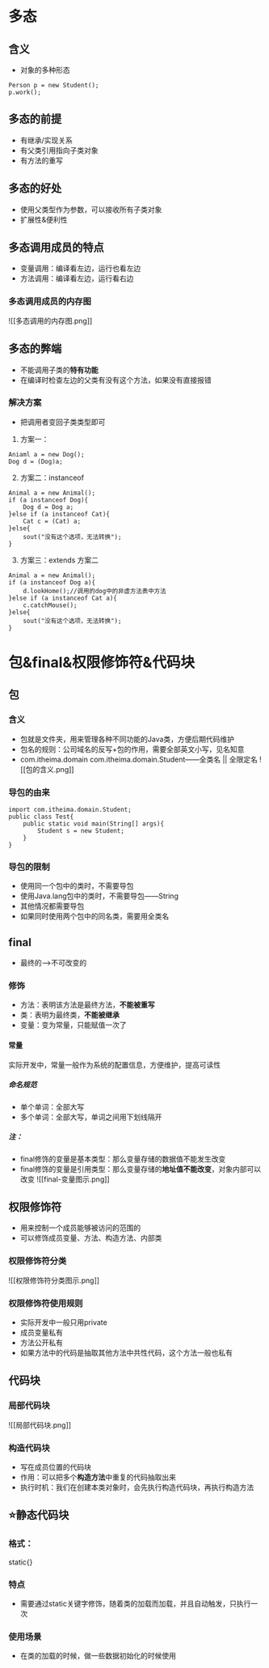 # 多态
## 含义
- 对象的多种形态
```
Person p = new Student();
p.work();
```
## 多态的前提
- 有继承/实现关系
- 有父类引用指向子类对象
- 有方法的重写
## 多态的好处
- 使用父类型作为参数，可以接收所有子类对象
- 扩展性&便利性
## 多态调用成员的特点
- 变量调用：编译看左边，运行也看左边
- 方法调用：编译看左边，运行看右边
### 多态调用成员的内存图
![[多态调用的内存图.png]]
## 多态的弊端
- 不能调用子类的**特有功能**
- 在编译时检查左边的父类有没有这个方法，如果没有直接报错
### 解决方案
- 把调用者变回子类类型即可
1. 方案一：
```
Aniaml a = new Dog();
Dog d = (Dog)a;
```
2. 方案二：instanceof
```
Animal a = new Animal();
if (a instanceof Dog){
	Dog d = Dog a;
}else if (a instanceof Cat){
	Cat c = (Cat) a;
}else{
	sout("没有这个选项，无法转换");
}
```
3. 方案三：extends 方案二
```
Animal a = new Animal();
if (a instanceof Dog a){
	d.lookHome();//调用的dog中的非虚方法表中方法
}else if (a instanceof Cat a){
	c.catchMouse();
}else{
	sout("没有这个选项，无法转换");
}
```
# 包&final&权限修饰符&代码块
## 包
### 含义
- 包就是文件夹，用来管理各种不同功能的Java类，方便后期代码维护
- 包名的规则：公司域名的反写+包的作用，需要全部英文小写，见名知意
- com.itheima.domain
com.itheima.domain.Student——全类名 || 全限定名
![[包的含义.png]]
### 导包的由来
```
import com.itheima.domain.Student;
public class Test{
	public static void main(String[] args){
		Student s = new Student;
	}
}
```
### 导包的限制
- 使用同一个包中的类时，不需要导包
- 使用Java.lang包中的类时，不需要导包——String
- 其他情况都需要导包
- 如果同时使用两个包中的同名类，需要用全类名
## final
- 最终的——>不可改变的
### 修饰
- 方法：表明该方法是最终方法，**不能被重写**
- 类：表明为最终类，**不能被继承**
- 变量：变为常量，只能赋值一次了
#### 常量
实际开发中，常量一般作为系统的配置信息，方便维护，提高可读性
##### 命名规范
- 单个单词：全部大写
- 多个单词：全部大写，单词之间用下划线隔开
##### 注：
- final修饰的变量是基本类型：那么变量存储的数据值不能发生改变
- final修饰的变量是引用类型：那么变量存储的**地址值不能改变**，对象内部可以改变
![[final-变量图示.png]]
## 权限修饰符
- 用来控制一个成员能够被访问的范围的
- 可以修饰成员变量、方法、构造方法、内部类
### 权限修饰符分类
![[权限修饰符分类图示.png]]
### 权限修饰符使用规则
- 实际开发中一般只用private
- 成员变量私有
- 方法公开私有
- 如果方法中的代码是抽取其他方法中共性代码，这个方法一般也私有
## 代码块
### 局部代码块
![[局部代码块.png]]
### 构造代码块
- 写在成员位置的代码块
- 作用：可以把多个**构造方法**中重复的代码抽取出来
- 执行时机：我们在创建本类对象时，会先执行构造代码块，再执行构造方法
## ⭐静态代码块
### 格式：
static{}
### 特点
- 需要通过static关键字修饰，随着类的加载而加载，并且自动触发，只执行一次
### 使用场景
- 在类的加载的时候，做一些数据初始化的时候使用